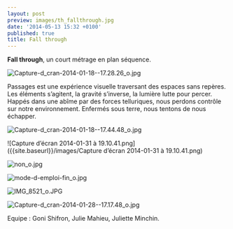 ```yaml
---
layout: post
preview: images/th_fallthrough.jpg
date: '2014-05-13 15:32 +0100'
published: true
title: Fall through
---
```

**Fall through**, un court métrage en plan séquence. 

![Capture-d_cran-2014-01-18--17.28.26_o.jpg]({{site.baseurl}}/images/Capture-d_cran-2014-01-18--17.28.26_o.jpg)

Passages est une expérience visuelle traversant des espaces sans repères. Les éléments s’agitent,
la gravité s’inverse, la lumière lutte pour percer. Happés dans une abîme par des forces telluriques, nous perdons contrôle sur notre environnement. Enfermés sous terre, nous tentons de nous échapper.

![Capture-d_cran-2014-01-18--17.44.48_o.jpg]({{site.baseurl}}/images/Capture-d_cran-2014-01-18--17.44.48_o.jpg)

![Capture d’écran 2014-01-31 à 19.10.41.png]({{site.baseurl}}/images/Capture d’écran 2014-01-31 à 19.10.41.png)

![non_o.jpg]({{site.baseurl}}/images/non_o.jpg)

![mode-d-emploi-fin_o.jpg]({{site.baseurl}}/images/mode-d-emploi-fin_o.jpg)

![IMG_8521_o.JPG]({{site.baseurl}}/images/IMG_8521_o.JPG)

![Capture-d_cran-2014-01-28--17.17.48_o.jpg]({{site.baseurl}}/images/Capture-d_cran-2014-01-28--17.17.48_o.jpg)

Equipe : Goni Shifron, Julie Mahieu, Juliette Minchin.
